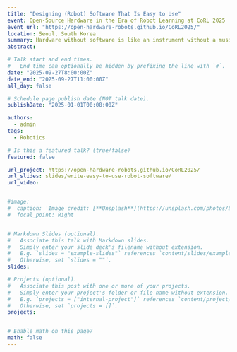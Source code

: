 ```yaml
---
title: "Designing (Robot) Software That Is Easy to Use"
event: Open-Source Hardware in the Era of Robot Learning at CoRL 2025
event_url: "https://open-hardware-robots.github.io/CoRL2025/"
location: Seoul, South Korea
summary: Hardware without software is like an instrument without a musician. Based on my experience maintaining the Stable-Baselines3 library and working with real robots, I will present key principles for creating easy-to-use interfaces.
abstract: 

# Talk start and end times.
#   End time can optionally be hidden by prefixing the line with `#`.
date: "2025-09-27T8:00:00Z"
date_end: "2025-09-27T11:00:00Z"
all_day: false

# Schedule page publish date (NOT talk date).
publishDate: "2025-01-01T00:08:00Z"

authors:
  - admin
tags:
  - Robotics

# Is this a featured talk? (true/false)
featured: false

url_project: https://open-hardware-robots.github.io/CoRL2025/
url_slides: slides/write-easy-to-use-robot-software/
url_video:


#image:
#  caption: 'Image credit: [**Unsplash**](https://unsplash.com/photos/bzdhc5b3Bxs)'
#  focal_point: Right


# Markdown Slides (optional).
#   Associate this talk with Markdown slides.
#   Simply enter your slide deck's filename without extension.
#   E.g. `slides = "example-slides"` references `content/slides/example-slides.md`.
#   Otherwise, set `slides = ""`.
slides:

# Projects (optional).
#   Associate this post with one or more of your projects.
#   Simply enter your project's folder or file name without extension.
#   E.g. `projects = ["internal-project"]` references `content/project/deep-learning/index.md`.
#   Otherwise, set `projects = []`.
projects:


# Enable math on this page?
math: false
---
```

